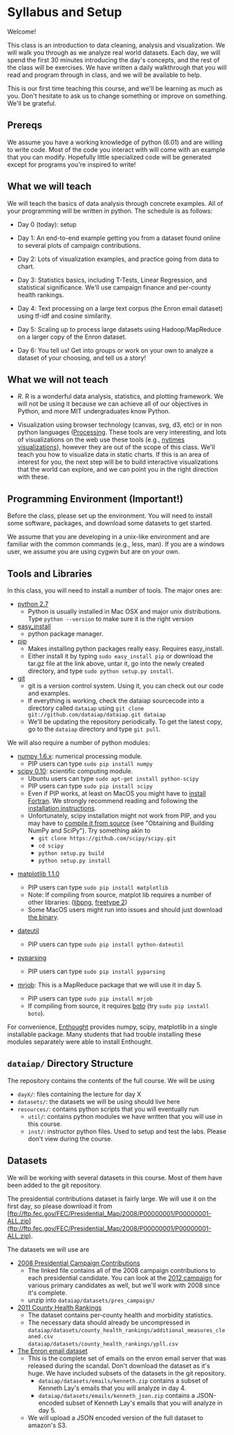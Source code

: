 # Syllabus and Setup

Welcome!

This class is an introduction to data cleaning, analysis and
visualization.  We will walk you through as we analyze real world
datasets.  Each day, we will spend the first 30 minutes introducing
the day's concepts, and the rest of the class will be exercises.  We
have written a daily walkthrough that you will read and program
through in class, and we will be available to help.

This is our first time teaching this course, and we'll be learning as
much as you.  Don't hesitate to ask us to change something or improve
on something.  We'll be grateful.

## Prereqs

We assume you have a working knowledge of python (6.01) and are
willing to write code.  Most of the code you interact with will come
with an example that you can modify.  Hopefully little specialized
code will be generated except for programs you're inspired to write!

## What we will teach

We will teach the basics of data analysis through concrete examples.
All of your programming will be written in python.  The schedule is as follows:

* Day 0 (today): setup

* Day 1: An end-to-end example getting you from a
  dataset found online to several plots of campaign contributions.

* Day 2: Lots of visualization examples, and practice going from data
  to chart.

* Day 3: Statistics basics, including T-Tests, Linear Regression, and
  statistical significance.  We'll use campaign finance and per-county
  health rankings.

* Day 4: Text processing on a large text corpus (the Enron email
  dataset) using tf-idf and cosine similarity.

* Day 5: Scaling up to process large datasets using Hadoop/MapReduce
  on a larger copy of the Enron dataset.

* Day 6: You tell us!  Get into groups or work on your own to analyze
  a dataset of your choosing, and tell us a story!

## What we will not teach

* *R*.  R is a wonderful data analysis, statistics, and plotting
framework.  We will not be using it because we can achieve all of our
objectives in Python, and more MIT undergraduates know Python.

* Visualization using browser technology (canvas, svg, d3, etc) or in
  non python languages ([Processing](http://processing.org/).  These
  tools are very interesting, and lots of visualizations on the web
  use these tools (e.g., [nytimes
  visualizations](http://open.blogs.nytimes.com/2008/10/27/the-new-york-times-data-visualization-lab/)),
  however they are out of the scope of this class.  We'll teach you
  how to visualize data in static charts.  If this is an area of
  interest for you, the next step will be to build interactive
  visualizations that the world can explore, and we can point you in
  the right direction with these.

## Programming Environment (Important!)

Before the class, please set up the environment.  You will need to install some software, packages, and download some datasets to get started.


We assume that you are developing in a unix-like environment and are
familiar with the common commands (e.g., less, man).  If you are a windows user, we
assume you are using cygwin but are on your own.

## Tools and Libraries 

In this class, you will need to install a number of tools.  The major
ones are:

* [python 2.7](http://www.python.org/getit/releases/2.7/)
	* Python is
  usually installed in Mac OSX and major unix distributions.  Type
  `python --version` to make sure it is the right version
* [easy_install](http://pypi.python.org/pypi/setuptools) 
	* python package manager.
* [pip](http://pypi.python.org/pypi/pip#downloads)
	* Makes installing python packages really easy.  Requires easy_install.
    * Either install it by typing `sudo easy_install pip` or download the tar.gz file at the link above, untar it, go into the newly created directory, and type `sudo python setup.py install`.
* [git](http://git-scm.com/)
    * git is a version control system.  Using it, you can check out our code and examples.
    * If everything is working, check the dataiap sourcecode into a
      directory called `dataiap` using `git clone
      git://github.com/dataiap/dataiap.git dataiap`
    * We'll be updating the repository periodically.  To get the latest copy, go to the `dataiap` directory and type `git pull`.

We will also require a number of python modules:

* [numpy 1.6.x](http://sourceforge.net/projects/numpy/files/NumPy/1.6.1/): numerical processing module.
	* PIP users can type `sudo pip install numpy`
* [scipy 0.10](http://sourceforge.net/projects/scipy/files/scipy/0.10.0/): scientific computing module.
    * Ubuntu users can type `sudo apt-get install python-scipy`
    * PIP users can type `sudo pip install scipy`
    * Even if PIP works, at least on MacOS you might have to [install Fortran](https://www.scipy.org/Installing_SciPy/Mac_OS_X).  We strongly recommend reading and following the [installation instructions](https://www.scipy.org/Installing_SciPy/Mac_OS_X).
    * Unfortunately, scipy installation might not work from PIP, and you may have to [compile it from source](https://scipy.org/Installing_SciPy/Mac_OS_X) (see "Obtaining and Building NumPy and SciPy").  Try something akin to
        * `git clone https://github.com/scipy/scipy.git`
        * `cd scipy`
        * `python setup.py build`
        * `python setup.py install`

- [matplotlib 1.1.0](http://sourceforge.net/projects/matplotlib/files/matplotlib/matplotlib-1.1.0/)
    * PIP users can type `sudo pip install matplotlib`
    * Note: If compiling from source, matplot lib requires a number of other libraries: 
    ([libpng](http://www.libpng.org/pub/png/libpng.html), [freetype 2](http://download.savannah.gnu.org/releases/freetype/))
    * Some MacOS users might run into issues and should just download [the binary](http://sourceforge.net/projects/matplotlib/files/matplotlib/matplotlib-1.1.0/matplotlib-1.1.0-py2.7-python.org-macosx10.3.dmg/download).

- [dateutil](http://labix.org/python-dateutil#head-2f49784d6b27bae60cde1cff6a535663cf87497b)
    * PIP users can type `sudo pip install python-dateutil`
- [pyparsing](http://pyparsing.wikispaces.com/Download+and+Installation)
    * PIP users can type `sudo pip install pyparsing`
- [mrjob](https://github.com/yelp/mrjob):  This is a MapReduce package that we will use it in day 5.
	* PIP users can type `sudo pip install mrjob`
	* If compiling from source, it requires [boto](http://code.google.com/p/boto/downloads/list) (try `sudo pip install boto`).


For convenience, [Enthought](http://www.enthought.com/products/edudownload.php) provides numpy, scipy, matplotlib in a single installable package.  Many students that had trouble installing these modules separately were able to install Enthought.


## `dataiap/` Directory Structure

The repository contains the contents of the full course.  We will be using

* `dayX/`: files containing the lecture for day X
* `datasets/`: the datasets we will be using should live here
* `resources/`: contains python scripts that you will eventually run
    * `util/`: contains python modules we have written that you will use in this course.
    * `inst/`: instructor python files.  Used to setup and test the labs.  Please don't view during the course.



## Datasets

We will be working with several datasets in this course.  Most of them have been added to the git repository.

<!--We have packaged and uploaded several of them to [http://web.mit.edu/~eugenewu/Public/datasets.zip](http://web.mit.edu/~eugenewu/Public/datasets.zip).  Please download and uncompress this into your `dataiap/` directory before class.-->

The presidential contributions dataset is fairly large.  We will use it on the first day, so please download it from [ftp://ftp.fec.gov/FEC/Presidential_Map/2008/P00000001/P00000001-ALL.zip](ftp://ftp.fec.gov/FEC/Presidential_Map/2008/P00000001/P00000001-ALL.zip).

The datasets we will use are

* [2008 Presidential Campaign Contributions](ftp://ftp.fec.gov/FEC/Presidential_Map/2008/P00000001/P00000001-ALL.zip)
    * The linked file contains all of the 2008 campaign contributions to each presidential candidate.  You can look at the [2012 campaign](http://fec.gov/disclosurep/PDownload.do) for various primary candidates as well, but we'll work with 2008 since it's complete.  
    * unzip into `dataiap/datasets/pres_campaign/`
* [2011 County Health Rankings](http://www.countyhealthrankings.org/)
    * The dataset contains per-county health and morbidity statistics.
    * The necessary data should already be uncompressed in
    `dataiap/datasets/county_health_rankings/additional_measures_cleaned.csv`  
    `dataiap/datasets/county_health_rankings/ypll.csv`  
* [The Enron email dataset](http://www.cs.cmu.edu/~enron/)
    * This is the complete set of emails on the enron email server that was released during the scandal. Don't download the dataset as it's huge.  We have included subsets of the datasets in the git repository.
        * `dataiap/datasets/emails/kenneth.zip` contains a subset of Kenneth Lay's emails that you will analyze in day 4.
        * `dataiap/datasets/emails/kenneth_json.zip` contains a JSON-encoded subset of Kenneth Lay's emails that you will analyze in day 5.
    * We will upload a JSON encoded version of the full dataset to amazon's S3.  
